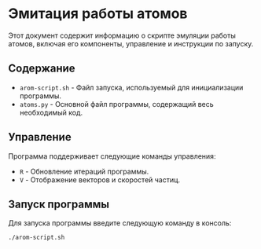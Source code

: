 # Эмитация работы атомов

Этот документ содержит информацию о скрипте эмуляции работы атомов, включая его компоненты, управление и инструкции по запуску.

## Содержание

- `arom-script.sh` - Файл запуска, используемый для инициализации программы.
- `atoms.py` - Основной файл программы, содержащий весь необходимый код.

## Управление

Программа поддерживает следующие команды управления:

- `R` - Обновление итераций программы.
- `V` - Отображение векторов и скоростей частиц.

## Запуск программы

Для запуска программы введите следующую команду в консоль:

```bash
./arom-script.sh
